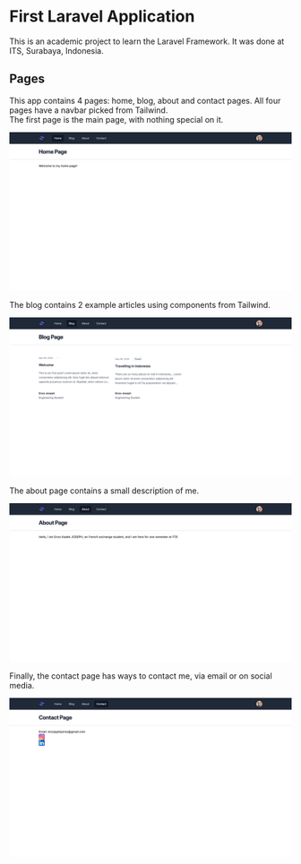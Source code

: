 # First Laravel Application
This is an academic project to learn the Laravel Framework. 
It was done at ITS, Surabaya, Indonesia.

## Pages
This app contains 4 pages: home, blog, about and contact pages. All four pages have a navbar picked from Tailwind.      
The first page is the main page, with nothing special on it.
<p align="center"><img src="resources/img/Home Page.png" width="800" alt="Laravel Logo"></p>
The blog contains 2 example articles using components from Tailwind.
<p align="center"><img src="resources/img/Blog Page.png" width="800" alt="Laravel Logo"></p>
The about page contains a small description of me.
<p align="center"><img src="resources/img/About Page.png" width="800" alt="Laravel Logo"></p>
Finally, the contact page has ways to contact me, via email or on social media.
<p align="center"><img src="resources/img/Contact Page.png" width="800" alt="Laravel Logo"></p>
